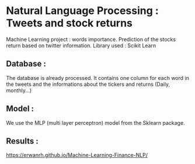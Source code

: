 # Natural Language Processing : Tweets and stock returns
 Machine Learning project : words importance.
 Prediction of the stocks return based on twitter information. 
 Library used : Scikit Learn
 
 ## Database :
 The database is already processed. It contains one column for each word in the tweets and the informations about the tickers and returns (Daily, monthly...)

## Model :
We use the MLP (multi layer perceptron) model from the Sklearn package. 

## Results :
https://erwanrh.github.io/Machine-Learning-Finance-NLP/
